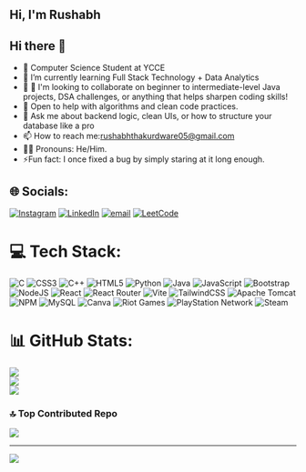 ## Hi, I'm Rushabh
## Hi there 👋



- 🔭 Computer Science Student at YCCE
- 🌱 I’m currently learning Full Stack Technology + Data Analytics
- 👯 🤝 I'm looking to collaborate on beginner to intermediate-level Java projects, DSA challenges, or anything that helps sharpen coding skills!
- 🤔 Open to help with algorithms and clean code practices.
- 🧠 Ask me about backend logic, clean UIs, or how to structure your database like a pro 
- 📫 How to reach me:rushabhthakurdware05@gmail.com
- 🙋‍♂️ Pronouns: He/Him.
- ⚡Fun fact: I once fixed a bug by simply staring at it long enough.


## 🌐 Socials:
[![Instagram](https://img.shields.io/badge/Instagram-%23E4405F.svg?logo=Instagram&logoColor=white)](https://www.instagram.com/rushabh_thakurdware?igsh=MXZyZTdrZnhvNmRsNw==) 
[![LinkedIn](https://img.shields.io/badge/LinkedIn-%230077B5.svg?logo=linkedin&logoColor=white)](https://www.linkedin.com/in/rushabh-thakurdware-63a9a12aa?utm_source=share&utm_campaign=share_via&utm_content=profile&utm_medium=android_app) [![email](https://img.shields.io/badge/Email-D14836?logo=gmail&logoColor=white)](mailto:rushabhthakurdware05@gmail.com) 
[![LeetCode](https://img.shields.io/badge/-View%20LeetCode%20Profile-FFA116?style=flat-square&logo=leetcode&logoColor=white)](https://leetcode.com/u/SppaIy3jR2/)

 
# 💻 Tech Stack:
![C](https://img.shields.io/badge/c-%2300599C.svg?style=for-the-badge&logo=c&logoColor=white) ![CSS3](https://img.shields.io/badge/css3-%231572B6.svg?style=for-the-badge&logo=css3&logoColor=white) ![C++](https://img.shields.io/badge/c++-%2300599C.svg?style=for-the-badge&logo=c%2B%2B&logoColor=white) ![HTML5](https://img.shields.io/badge/html5-%23E34F26.svg?style=for-the-badge&logo=html5&logoColor=white) ![Python](https://img.shields.io/badge/python-3670A0?style=for-the-badge&logo=python&logoColor=ffdd54) ![Java](https://img.shields.io/badge/java-%23ED8B00.svg?style=for-the-badge&logo=openjdk&logoColor=white) ![JavaScript](https://img.shields.io/badge/javascript-%23323330.svg?style=for-the-badge&logo=javascript&logoColor=%23F7DF1E) ![Bootstrap](https://img.shields.io/badge/bootstrap-%238511FA.svg?style=for-the-badge&logo=bootstrap&logoColor=white) ![NodeJS](https://img.shields.io/badge/node.js-6DA55F?style=for-the-badge&logo=node.js&logoColor=white) ![React](https://img.shields.io/badge/react-%2320232a.svg?style=for-the-badge&logo=react&logoColor=%2361DAFB) ![React Router](https://img.shields.io/badge/React_Router-CA4245?style=for-the-badge&logo=react-router&logoColor=white) ![Vite](https://img.shields.io/badge/vite-%23646CFF.svg?style=for-the-badge&logo=vite&logoColor=white) ![TailwindCSS](https://img.shields.io/badge/tailwindcss-%2338B2AC.svg?style=for-the-badge&logo=tailwind-css&logoColor=white) ![Apache Tomcat](https://img.shields.io/badge/apache%20tomcat-%23F8DC75.svg?style=for-the-badge&logo=apache-tomcat&logoColor=black) ![NPM](https://img.shields.io/badge/NPM-%23CB3837.svg?style=for-the-badge&logo=npm&logoColor=white) ![MySQL](https://img.shields.io/badge/mysql-4479A1.svg?style=for-the-badge&logo=mysql&logoColor=white) ![Canva](https://img.shields.io/badge/Canva-%2300C4CC.svg?style=for-the-badge&logo=Canva&logoColor=white) ![Riot Games](https://img.shields.io/badge/riotgames-D32936.svg?style=for-the-badge&logo=riotgames&logoColor=white) ![PlayStation Network](https://img.shields.io/badge/PSN-%230070D1.svg?style=for-the-badge&logo=Playstation&logoColor=white) ![Steam](https://img.shields.io/badge/steam-%23000000.svg?style=for-the-badge&logo=steam&logoColor=white)
# 📊 GitHub Stats:
![](https://github-readme-stats.vercel.app/api?username=rushabhthakurdware&theme=merko&hide_border=false&include_all_commits=false&count_private=false)<br/>
![](https://nirzak-streak-stats.vercel.app/?user=rushabhthakurdware&theme=merko&hide_border=false)<br/>
![](https://github-readme-stats.vercel.app/api/top-langs/?username=rushabhthakurdware&theme=merko&hide_border=false&include_all_commits=false&count_private=false&layout=compact)

### 🔝 Top Contributed Repo
![](https://github-contributor-stats.vercel.app/api?username=rushabhthakurdware&limit=5&theme=dark&combine_all_yearly_contributions=true)

---
[![](https://visitcount.itsvg.in/api?id=rushabhthakurdware&icon=0&color=0)](https://visitcount.itsvg.in)

<!-- Proudly created with GPRM ( https://gprm.itsvg.in ) -->
